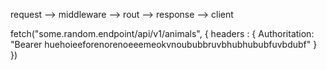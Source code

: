 


request --> middleware --> rout --> response --> client


fetch("some.random.endpoint/api/v1/animals", {
    headers : {
        Authoritation: "Bearer huehoieeforenorenoeeemeokvnoububbruvbhubhububfuvbdubf"
    }
})